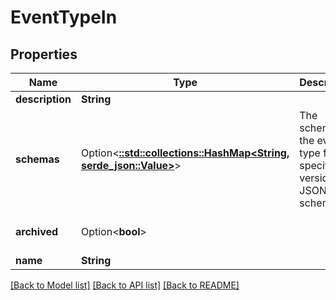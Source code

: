 # EventTypeIn

## Properties

Name | Type | Description | Notes
------------ | ------------- | ------------- | -------------
**description** | **String** |  | 
**schemas** | Option<[**::std::collections::HashMap<String, serde_json::Value>**](serde_json::Value.md)> | The schema for the event type for a specific version as a JSON schema. | [optional]
**archived** | Option<**bool**> |  | [optional][default to false]
**name** | **String** |  | 

[[Back to Model list]](../README.md#documentation-for-models) [[Back to API list]](../README.md#documentation-for-api-endpoints) [[Back to README]](../README.md)


